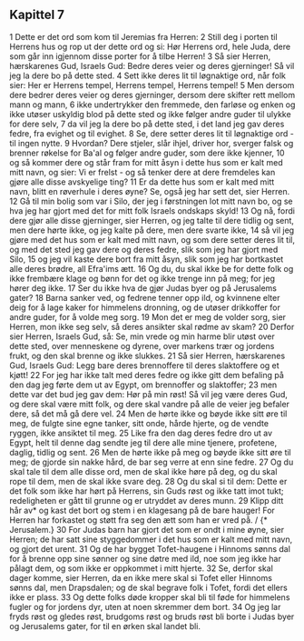 ## Kapittel 7

1 Dette er det ord som kom til Jeremias fra Herren:
2 Still deg i porten til Herrens hus og rop ut der dette ord og si: Hør Herrens ord, hele Juda, dere som går inn igjennom disse porter for å tilbe Herren!
3 Så sier Herren, hærskarenes Gud, Israels Gud: Bedre deres veier og deres gjerninger! Så vil jeg la dere bo på dette sted.
4 Sett ikke deres lit til løgnaktige ord, når folk sier: Her er Herrens tempel, Herrens tempel, Herrens tempel!
5 Men dersom dere bedrer deres veier og deres gjerninger, dersom dere skifter rett mellom mann og mann,
6 ikke undertrykker den fremmede, den farløse og enken og ikke utøser uskyldig blod på dette sted og ikke følger andre guder til ulykke for dere selv,
7 da vil jeg la dere bo på dette sted, i det land jeg gav deres fedre, fra evighet og til evighet.
8 Se, dere setter deres lit til løgnaktige ord - til ingen nytte.
9 Hvordan? Dere stjeler, slår ihjel, driver hor, sverger falsk og brenner røkelse for Ba'al og følger andre guder, som dere ikke kjenner,
10 og så kommer dere og står fram for mitt åsyn i dette hus som er kalt med mitt navn, og sier: Vi er frelst - og så tenker dere at dere fremdeles kan gjøre alle disse avskyelige ting?
11 Er da dette hus som er kalt med mitt navn, blitt en røverhule i deres øyne? Se, også jeg har sett det, sier Herren.
12 Gå til min bolig som var i Silo, der jeg i førstningen lot mitt navn bo, og se hva jeg har gjort med det for mitt folk Israels ondskaps skyld!
13 Og nå, fordi dere gjør alle disse gjerninger, sier Herren, og jeg talte til dere tidlig og sent, men dere hørte ikke, og jeg kalte på dere, men dere svarte ikke,
14 så vil jeg gjøre med det hus som er kalt med mitt navn, og som dere setter deres lit til, og med det sted jeg gav dere og deres fedre, slik som jeg har gjort med Silo,
15 og jeg vil kaste dere bort fra mitt åsyn, slik som jeg har bortkastet alle deres brødre, all Efra'ims ætt.
16 Og du, du skal ikke be for dette folk og ikke frembære klage og bønn for det og ikke trenge inn på meg; for jeg hører deg ikke.
17 Ser du ikke hva de gjør Judas byer og på Jerusalems gater?
18 Barna sanker ved, og fedrene tenner opp ild, og kvinnene elter deig for å lage kaker for himmelens dronning, og de utøser drikkoffer for andre guder, for å volde meg sorg.
19 Mon det er meg de volder sorg, sier Herren, mon ikke seg selv, så deres ansikter skal rødme av skam?
20 Derfor sier Herren, Israels Gud, så: Se, min vrede og min harme blir utøst over dette sted, over menneskene og dyrene, over markens trær og jordens frukt, og den skal brenne og ikke slukkes.
21 Så sier Herren, hærskarenes Gud, Israels Gud: Legg bare deres brennoffere til deres slaktoffere og et kjøtt!
22 For jeg har ikke talt med deres fedre og ikke gitt dem befaling på den dag jeg førte dem ut av Egypt, om brennoffer og slaktoffer;
23 men dette var det bud jeg gav dem: Hør på min røst! Så vil jeg være deres Gud, og dere skal være mitt folk, og dere skal vandre på alle de veier jeg befaler dere, så det må gå dere vel.
24 Men de hørte ikke og bøyde ikke sitt øre til meg, de fulgte sine egne tanker, sitt onde, hårde hjerte, og de vendte ryggen, ikke ansiktet til meg.
25 Like fra den dag deres fedre dro ut av Egypt, helt til denne dag sendte jeg til dere alle mine tjenere, profetene, daglig, tidlig og sent.
26 Men de hørte ikke på meg og bøyde ikke sitt øre til meg; de gjorde sin nakke hård, de bar seg verre at enn sine fedre.
27 Og du skal tale til dem alle disse ord, men de skal ikke høre på deg, og du skal rope til dem, men de skal ikke svare deg.
28 Og du skal si til dem: Dette er det folk som ikke har hørt på Herrens, sin Guds røst og ikke tatt imot tukt; redeligheten er gått til grunne og er utryddet av deres munn.
29 Klipp ditt hår av* og kast det bort og stem i en klagesang på de bare hauger! For Herren har forkastet og støtt fra seg den ætt som han er vred på. / {* Jerusalem.}
30 For Judas barn har gjort det som er ondt i mine øyne, sier Herren; de har satt sine styggedommer i det hus som er kalt med mitt navn, og gjort det urent.
31 Og de har bygget Tofet-haugene i Hinnoms sønns dal for å brenne opp sine sønner og sine døtre med ild, noe som jeg ikke har pålagt dem, og som ikke er oppkommet i mitt hjerte.
32 Se, derfor skal dager komme, sier Herren, da en ikke mere skal si Tofet eller Hinnoms sønns dal, men Drapsdalen; og de skal begrave folk i Tofet, fordi det ellers ikke er plass.
33 Og dette folks døde kropper skal bli til føde for himmelens fugler og for jordens dyr, uten at noen skremmer dem bort.
34 Og jeg lar fryds røst og gledes røst, brudgoms røst og bruds røst bli borte i Judas byer og Jerusalems gater, for til en ørken skal landet bli.
